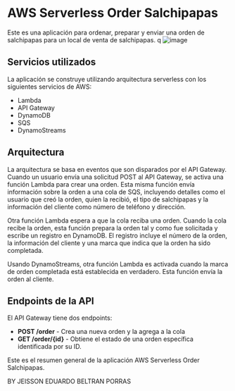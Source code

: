 

# AWS Serverless Order Salchipapas

Este es una aplicación para ordenar, preparar y enviar una orden de salchipapas para un local de venta de salchipapas.
q
   ![image](https://user-images.githubusercontent.com/95374726/233537028-52e12fa1-c8c4-48cf-b3ed-ddf22b48e210.png)

## Servicios utilizados

La aplicación se construye utilizando arquitectura serverless con los siguientes servicios de AWS:

- Lambda
- API Gateway
- DynamoDB
- SQS
- DynamoStreams

## Arquitectura

La arquitectura se basa en eventos que son disparados por el API Gateway. Cuando un usuario envía una solicitud POST al API Gateway, se activa una función Lambda para crear una orden. Esta misma función envía información sobre la orden a una cola de SQS, incluyendo detalles como el usuario que creó la orden, quien la recibió, el tipo de salchipapas y la información del cliente como número de teléfono y dirección.

Otra función Lambda espera a que la cola reciba una orden. Cuando la cola recibe la orden, esta función prepara la orden tal y como fue solicitada y escribe un registro en DynamoDB. El registro incluye el número de la orden, la información del cliente y una marca que indica que la orden ha sido completada.

Usando DynamoStreams, otra función Lambda es activada cuando la marca de orden completada está establecida en verdadero. Esta función envía la orden al cliente.

## Endpoints de la API

El API Gateway tiene dos endpoints:

- **POST /order** - Crea una nueva orden y la agrega a la cola
- **GET /order/{id}** - Obtiene el estado de una orden específica identificada por su ID.

Este es el resumen general de la aplicación AWS Serverless Order Salchipapas.

BY JEISSON EDUARDO BELTRAN PORRAS